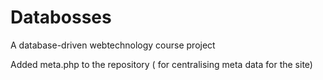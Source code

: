 Databosses
==========

A database-driven webtechnology course project

Added meta.php to the repository ( for centralising meta data for the site)